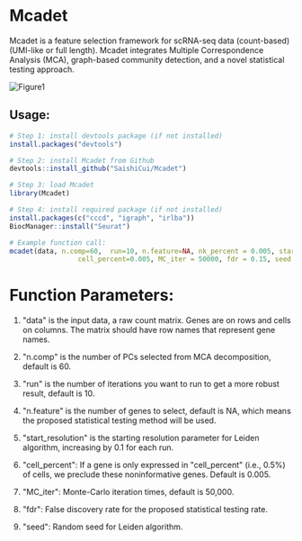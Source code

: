 # Mcadet 

Mcadet is a feature selection framework for scRNA-seq data (count-based) (UMI-like or full length). Mcadet integrates Multiple Correspondence Analysis (MCA), graph-based community detection, and a novel statistical testing approach.

![Figure1](https://github.com/user-attachments/assets/ffc7e9ab-459d-4680-8dbc-5697b9ca3b4f)

## Usage:

```r
# Step 1: install devtools package (if not installed)
install.packages("devtools")

# Step 2: install Mcadet from Github
devtools::install_github("SaishiCui/Mcadet")

# Step 3: load Mcadet
library(Mcadet)

# Step 4: install required package (if not installed)
install.packages(c("cccd", "igraph", "irlba"))     
BiocManager::install("Seurat")

# Example function call:
mcadet(data, n.comp=60,  run=10, n.feature=NA, nk_percent = 0.005, start_resolution = 0.5,
                 cell_percent=0.005, MC_iter = 50000, fdr = 0.15, seed = 1234)
```

# Function Parameters:

1) "data" is the input data, a raw count matrix. Genes are on rows and cells on columns. The matrix should have row names that represent gene names.

2) "n.comp" is the number of PCs selected from MCA decomposition, default is 60.

3) "run" is the number of iterations you want to run to get a more robust result, default is 10.

4) "n.feature" is the number of genes to select, default is NA, which means the proposed statistical testing method will be used.

5) "start_resolution" is the starting resolution parameter for Leiden algorithm, increasing by 0.1 for each run.

6) "cell_percent": If a gene is only expressed in "cell_percent" (i.e., 0.5%) of cells, we preclude these noninformative genes. Default is 0.005.

7) "MC_iter": Monte-Carlo iteration times, default is 50,000.

8) "fdr": False discovery rate for the proposed statistical testing rate.

9) "seed": Random seed for Leiden algorithm.
